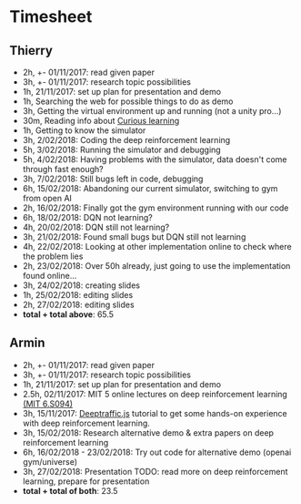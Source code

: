 # Timesheet

## Thierry
* 2h, +- 01/11/2017: read given paper
* 3h, +- 01/11/2017: research topic possibilities
* 1h, 21/11/2017: set up plan for presentation and demo
* 1h, Searching the web for possible things to do as demo
* 3h, Getting the virtual environment up and running (not a unity pro...)
* 30m, Reading info about [Curious learning](https://www.quantamagazine.org/clever-machines-learn-how-to-be-curious-20170919/)
* 1h, Getting to know the simulator
* 3h, 2/02/2018: Coding the deep reinforcement learning
* 5h, 3/02/2018: Running the simulator and debugging
* 5h, 4/02/2018: Having problems with the simulator, data doesn't come through fast enough?
* 3h, 7/02/2018: Still bugs left in code, debugging
* 6h, 15/02/2018: Abandoning our current simulator, switching to gym from open AI
* 2h, 16/02/2018: Finally got the gym environment running with our code
* 6h, 18/02/2018: DQN not learning?
* 4h, 20/02/2018: DQN still not learning?
* 3h, 21/02/2018: Found small bugs but DQN still not learning
* 4h, 22/02/2018: Looking at other implementation online to check where the problem lies
* 2h, 23/02/2018: Over 50h already, just going to use the implementation found online...
* 3h, 24/02/2018: creating slides
* 1h, 25/02/2018: editing slides
* 2h, 27/02/2018: editing slides
* **total + total above**: 65.5

## Armin
* 2h, +- 01/11/2017: read given paper
* 3h, +- 01/11/2017: research topic possibilities
* 1h, 21/11/2017: set up plan for presentation and demo
* 2.5h, 02/11/2017: MIT 5 online lectures on deep reinforcement learning [(MIT 6.S094)](https://www.youtube.com/watch?v=1L0TKZQcUtA) 
* 3h, 15/11/2017: [Deeptraffic.js](https://selfdrivingcars.mit.edu/deeptrafficjs/) tutorial to get some hands-on experience with deep reinforcement learning. 
* 3h, 15/02/2018: Research alternative demo & extra papers on deep reinforcement learning
* 6h, 16/02/2018 - 23/02/2018: Try out code for alternative demo (openai gym/universe)
* 3h, 27/02/2018: Presentation
TODO: read more on deep reinforcement learning, prepare for presentation
* **total + total of both**: 23.5
